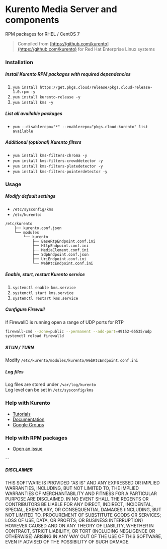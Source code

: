 # Kurento Media Server and components

RPM packages for RHEL / CentOS 7

> Compiled from [https://github.com/kurento](https://github.com/kurento) for Red Hat Enterprise Linux systems

### Installation

##### Install Kurento RPM packages with required dependencies

1. `yum install https://get.pkgs.cloud/release/pkgs.cloud-release-1.0.rpm -y`
2. `yum install kurento-release -y`
3. `yum install kms -y`

##### List all available packages

- `yum --disablerepo="*" --enablerepo="pkgs.cloud-kurento" list available`

##### Additional (optional) Kurento filters

- `yum install kms-filters-chroma -y`
- `yum install kms-filters-crowddetector -y`
- `yum install kms-filters-platedetector -y`
- `yum install kms-filters-pointerdetector -y`

### Usage

##### Modify default settings

- `/etc/sysconfig/kms`
- `/etc/kurento`:

```
/etc/kurento
	├── kurento.conf.json	└── modules	    └── kurento	        ├── BaseRtpEndpoint.conf.ini	        ├── HttpEndpoint.conf.ini	        ├── MediaElement.conf.ini	        ├── SdpEndpoint.conf.json	        ├── UriEndpoint.conf.ini	        └── WebRtcEndpoint.conf.ini
```

##### Enable, start, restart Kurento service

1. `systemctl enable kms.service`
2. `systemctl start kms.service`
3. `systemctl restart kms.service`

##### Configure Firewall

If FirewallD is running open a range of UDP ports for RTP

```bash
firewall-cmd --zone=public --permanent --add-port=49152-65535/udp
systemctl reload firewalld
```

##### STUN / TURNModify `/etc/kurento/modules/kurento/WebRtcEndpoint.conf.ini`


##### Log files

Log files are stored under `/var/log/kurento`  
Log level can be set in `/etc/sysconfig/kms`

### Help with Kurento

- [Tutorials](http://doc-kurento.readthedocs.io/en/stable/tutorials.html)
- [Documentation](https://doc-kurento.readthedocs.io/en/stable/)
- [Google Groups](https://groups.google.com/forum/#!forum/kurento) 

### Help with RPM packages

- [Open an issue](https://github.com/pkgs-cloud/kurento/issues)

--

##### DISCLAIMER

THIS SOFTWARE IS PROVIDED "AS IS" AND ANY EXPRESSED OR IMPLIED WARRANTIES, INCLUDING, BUT NOT LIMITED TO, THE IMPLIED WARRANTIES OF MERCHANTABILITY AND FITNESS FOR A PARTICULAR PURPOSE ARE DISCLAIMED. IN NO EVENT SHALL THE REGENTS OR CONTRIBUTORS BE LIABLE FOR ANY DIRECT, INDIRECT, INCIDENTAL, SPECIAL, EXEMPLARY, OR CONSEQUENTIAL DAMAGES (INCLUDING, BUT NOT LIMITED TO, PROCUREMENT OF SUBSTITUTE GOODS OR SERVICES; LOSS OF USE, DATA, OR PROFITS; OR BUSINESS INTERRUPTION)
HOWEVER CAUSED AND ON ANY THEORY OF LIABILITY, WHETHER IN CONTRACT, STRICT LIABILITY, OR TORT (INCLUDING NEGLIGENCE OR OTHERWISE) ARISING IN ANY WAY OUT OF THE USE OF THIS SOFTWARE, EVEN IF ADVISED OF THE POSSIBILITY OF SUCH DAMAGE.